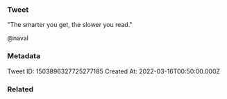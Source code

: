 ### Tweet
"The smarter you get, the slower you read."

@naval

### Metadata
Tweet ID: 1503896327725277185
Created At: 2022-03-16T00:50:00.000Z

### Related

